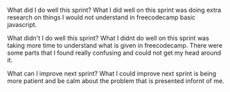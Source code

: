 What did I do well this sprint?
What I did well on this sprint was doing extra research on things I would not understand in freecodecamp basic javascript.

What didn't I do well this sprint?
What I didnt do well on this sprint was taking more time to understand what is given in freecodecamp. There were some parts that I found really confusing and could not get my head around it.

What can I improve next sprint?
What I could improve next sprint is being more patient and be calm about the problem that is presented infornt of me.